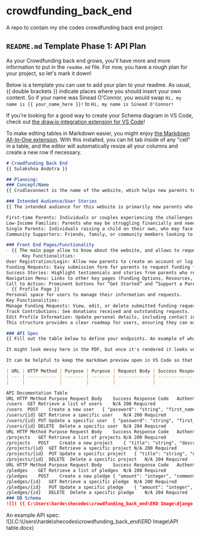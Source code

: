 # crowdfunding_back_end
A repo to contain my she codes crowdfunding back end project 
## `README.md` Template Phase 1: API Plan

As your Crowdfunding back end grows, you'll have more and more information to put in the `readme.md` file. For now, you have a rough plan for your project, so let's mark it down!

Below is a template you can use to add your plan to your readme. As usual, {{ double brackets }} indicate places where you should insert your own content. So if your name was Sinead O'Connor, you would swap `Hi, my name is {{ your_name_here }}!` to `Hi, my name is Sinead O'Connor!`

If you're looking for a good way to create your Schema diagram in VS Code, check out [the draw.io integration extension for VS Code](https://marketplace.visualstudio.com/items?itemName=hediet.vscode-drawio)!

To make editing tables in Markdown easier, you might enjoy [the Markdown All-In-One extension](https://marketplace.visualstudio.com/items?itemName=yzhang.markdown-all-in-one). With this installed, you can hit tab inside of any "cell" in a table, and the editor will automatically resize all your columns and create a new row if necessary.

```markdown
# Crowdfunding Back End
{{ Sulakshna Andotra }}

## Planning:
### Concept/Name
{{ Crudleconnect is the name of the website, which helps new parents to get fudings for there new born babies essentials.}}

### Intended Audience/User Stories
{{ The intended audience for this website is primarily new parents who are seeking financial support for essential items and services for their newborns. This includes:

First-time Parents: Individuals or couples experiencing the challenges of parenthood for the first time, who may be unfamiliar with the costs associated with raising a baby.
Low-Income Families: Parents who may be struggling financially and need assistance to provide necessary items such as clothing, diapers, formula, and medical care.
Single Parents: Individuals raising a child on their own, who may face additional financial challenges.
Community Supporters: Friends, family, or community members looking to contribute financially to help new parents. }}

### Front End Pages/Functionality
- {{ The main page allow to know about the website, and allows to request for making account or projects. }}
    - Key Functionalities:
User Registration/Login: Allow new parents to create an account or log in to access personalized features.
Funding Requests: Easy submission form for parents to request funding for baby essentials.
Success Stories: Highlight testimonials and stories from parents who received support.
Navigation Menu: Links to other key pages (Funding Options, Resources, Community).
Call to Action: Prominent buttons for “Get Started” and “Support a Parent.”
- {{ Profile Page }}
Personal space for users to manage their information and requests.
Key Functionalities:
Manage Funding Requests: View, edit, or delete submitted funding requests.
Track Contributions: See donations received and outstanding requests.
Edit Profile Information: Update personal details, including contact information and preferences.
This structure provides a clear roadmap for users, ensuring they can easily navigate the site and access the support they need. Let me know if you need further details or additional pages!

### API Spec
{{ Fill out the table below to define your endpoints. An example of what this might look like is shown at the bottom of the page. 

It might look messy here in the PDF, but once it's rendered it looks very neat! 

It can be helpful to keep the markdown preview open in VS Code so that you can see what you're typing more easily. }}

| URL | HTTP Method | Purpose | Purpose | Request Body | Success Response Code | Authentication/Authorisation |
| --- | ----------- | ------- | ------- | ------------ | --------------------- | ---------------------------- |
|     |             |         |         |              |                       |                              |

API Documentation Table
URL	HTTP Method	Purpose	Request Body	Success Response Code	Authentication/Authorization
/users	GET	Retrieve a list of users	N/A	200	Required
/users	POST	Create a new user	{ "password": "string", "first_name": "string", "last_name": "string", "email": "string" }	201	Required
/users/{id}	GET	Retrieve a specific user	N/A	200	Required
/users/{id}	PUT	Update a specific user	{ "password": "string", "first_name": "string", "last_name": "string", "email": "string" }	200	Required
/users/{id}	DELETE	Delete a specific user	N/A	204	Required
URL	HTTP Method	Purpose	Request Body	Success Response Code	Authentication/Authorization
/projects	GET	Retrieve a list of projects	N/A	200	Required
/projects	POST	Create a new project	{ "title": "string", "description": "string", "goal": "integer", "image": "string", "is_open": "boolean", "campaign_end": "datetime", "owner": "integer" }	201	Required
/projects/{id}	GET	Retrieve a specific project	N/A	200	Required
/projects/{id}	PUT	Update a specific project	{ "title": "string", "description": "string", "goal": "integer", "image": "string", "is_open": "boolean", "campaign_end": "datetime" }	200	Required
/projects/{id}	DELETE	Delete a specific project	N/A	204	Required
URL	HTTP Method	Purpose	Request Body	Success Response Code	Authentication/Authorization
/pledges	GET	Retrieve a list of pledges	N/A	200	Required
/pledges	POST	Create a new pledge	{ "amount": "integer", "comment": "string", "anonymous": "boolean", "project": "integer", "supporter": "integer" }	201	Required
/pledges/{id}	GET	Retrieve a specific pledge	N/A	200	Required
/pledges/{id}	PUT	Update a specific pledge	{ "amount": "integer", "comment": "string", "anonymous": "boolean" }	200	Required
/pledges/{id}	DELETE	Delete a specific pledge	N/A	204	Required
### DB Schema
![]( {{ C:\Users\harde\shecodes\crowdfunding_back_end\ERD Image\django ERD.JPG }} )
```

An example API spec:  
![](.C:\Users\harde\shecodes\crowdfunding_back_end\ERD Image\API table.docx)
